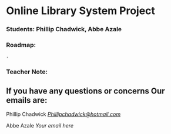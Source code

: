# **Online Library System Project**

### Students: Phillip Chadwick, Abbe Azale

### Roadmap:
    -

### Teacher Note:



## **If you have any questions or concerns Our emails are:**

Phillip Chadwick
*Phillipchadwick@hotmail.com*

Abbe Azale
*Your email here*
